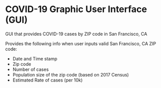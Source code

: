 # COVID-19 Graphic User Interface (GUI)
GUI that provides COVID-19 cases by ZIP code in San Francisco, CA

Provides the following info when user inputs valid San Francisco, CA ZIP code:
  - Date and Time stamp
  - Zip code
  - Number of cases
  - Population size of the zip code (based on 2017 Census)
  - Estimated Rate of cases (per 10k)
